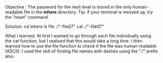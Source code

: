 Objective :
 The password for the next level is stored in the only human-readable file in the **inhere** directory. Tip: if your terminal is messed up, try the “reset” command.

Solution: 
cd inhere
ls
file ./"-file07"
cat ./"-file07"


What I learned:
At first I wanted to go through each file individually using the cat function, but I realised that this would take a long time. I then learned how to use the file function to check if the file was human readable (ASCII). I used the skill of finding file names with dashes using the "./" prefix also.

